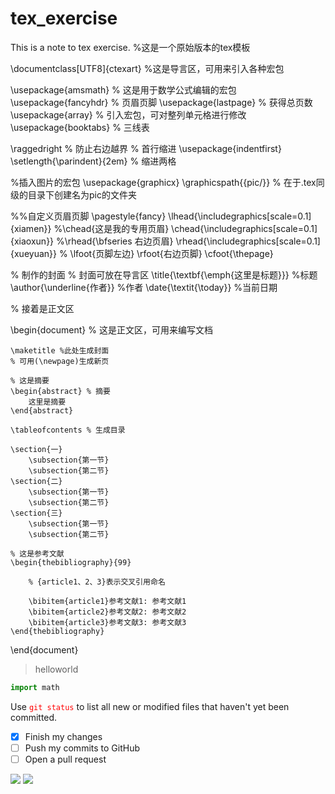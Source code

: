 # tex_exercise
This is a note to tex exercise.
%这是一个原始版本的tex模板

\documentclass[UTF8]{ctexart}
%这是导言区，可用来引入各种宏包

\usepackage{amsmath} % 这是用于数学公式编辑的宏包
\usepackage{fancyhdr} % 页眉页脚
\usepackage{lastpage} % 获得总页数
\usepackage{array} % 引入宏包，可对整列单元格进行修改
\usepackage{booktabs} % 三线表

\raggedright % 防止右边越界
% 首行缩进
\usepackage{indentfirst}
\setlength{\parindent}{2em} % 缩进两格

%插入图片的宏包
\usepackage{graphicx}
\graphicspath{{pic/}} % 在于.tex同级的目录下创建名为pic的文件夹

%%自定义页眉页脚
\pagestyle{fancy}
\lhead{\includegraphics[scale=0.1]{xiamen}}
%\chead{这是我的专用页眉}
\chead{\includegraphics[scale=0.1]{xiaoxun}}
%\rhead{\bfseries 右边页眉}
\rhead{\includegraphics[scale=0.1]{xueyuan}}
% \lfoot{页脚左边} \rfoot{右边页脚}
\cfoot{\thepage}

% 制作的封面
% 封面可放在导言区
\title{\textbf{\emph{这里是标题}}} %标题
\author{\underline{作者}} %作者
\date{\textit{\today}} %当前日期

% 接着是正文区

\begin{document}
	% 这是正文区，可用来编写文档
	
	\maketitle %此处生成封面
	% 可用(\newpage)生成新页
	
	% 这是摘要
	\begin{abstract} % 摘要
		这里是摘要
	\end{abstract}

	\tableofcontents % 生成目录
	
	\section{一}
		\subsection{第一节}
		\subsection{第二节}
	\section{二}
		\subsection{第一节}
		\subsection{第二节}
	\section{三}
		\subsection{第一节}
		\subsection{第二节}
	
	% 这是参考文献
	\begin{thebibliography}{99}
		
		% {article1、2、3}表示交叉引用命名
		
		\bibitem{article1}参考文献1: 参考文献1
		\bibitem{article2}参考文献2: 参考文献2
		\bibitem{article3}参考文献3: 参考文献3
	\end{thebibliography}
	
	
\end{document}

> helloworld

```python
import math
```

Use <font color=red>`git status`</font> to list all new or modified files that haven't yet been committed.
- [x] Finish my changes
- [ ] Push my commits to GitHub
- [ ] Open a pull request

<img src="http://latex.codecogs.com/gif.latex?\int_{a}^{b}f(x)=F(b)-F(a)" />
<img src="http://latex.codecogs.com/gif.latex?\begin{cases}a^{2}+b^{2}=c^{2} \\ E=mc^{2}\end{cases}" />
